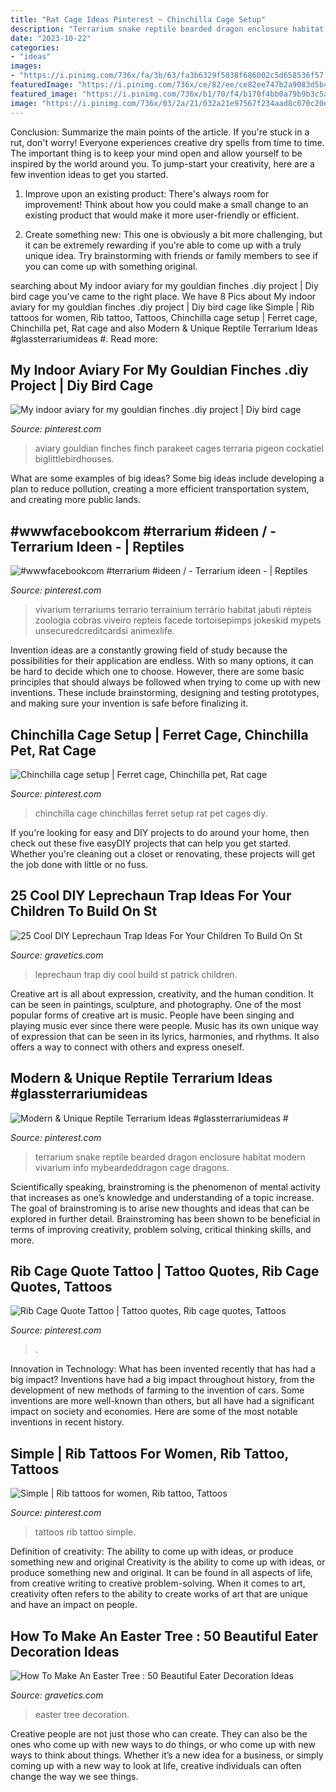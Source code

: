```yaml
---
title: "Rat Cage Ideas Pinterest ~ Chinchilla Cage Setup"
description: "Terrarium snake reptile bearded dragon enclosure habitat modern vivarium info mybeardeddragon cage dragons"
date: "2023-10-22"
categories:
- "ideas"
images:
- "https://i.pinimg.com/736x/fa/3b/63/fa3b6329f5038f686002c5d658536f57.jpg"
featuredImage: "https://i.pinimg.com/736x/ce/82/ee/ce82ee747b2a9083d5b41a8292eec859.jpg"
featured_image: "https://i.pinimg.com/736x/b1/70/f4/b170f4bb0a79b9b3c5ab286ccdf455ff--chinchilla-cage-setup-chinchillas.jpg"
image: "https://i.pinimg.com/736x/03/2a/21/032a21e97567f234aad8c070c20e89bd.jpg"
---
```



Conclusion: Summarize the main points of the article.
If you're stuck in a rut, don't worry! Everyone experiences creative dry spells from time to time. The important thing is to keep your mind open and allow yourself to be inspired by the world around you. To jump-start your creativity, here are a few invention ideas to get you started.
1. Improve upon an existing product: There's always room for improvement! Think about how you could make a small change to an existing product that would make it more user-friendly or efficient.

2. Create something new: This one is obviously a bit more challenging, but it can be extremely rewarding if you're able to come up with a truly unique idea. Try brainstorming with friends or family members to see if you can come up with something original.


	

		
searching about My indoor aviary for my gouldian finches .diy project | Diy bird cage you've came to the right place. We have 8 Pics about My indoor aviary for my gouldian finches .diy project | Diy bird cage like Simple | Rib tattoos for women, Rib tattoo, Tattoos, Chinchilla cage setup | Ferret cage, Chinchilla pet, Rat cage and also Modern &amp; Unique Reptile Terrarium Ideas #glassterrariumideas #. Read more:
		
    
## My Indoor Aviary For My Gouldian Finches .diy Project | Diy Bird Cage

<img loading=lazy src="https://i.pinimg.com/736x/03/2a/21/032a21e97567f234aad8c070c20e89bd.jpg" onerror="this.onerror=null;this.src='https://tse4.mm.bing.net/th?id=OIP.4eaiPm9aqAGI7_Vi0fKVDwHaJ3&amp;pid=15.1';" alt="My indoor aviary for my gouldian finches .diy project | Diy bird cage">

_Source: pinterest.com_

>aviary gouldian finches finch parakeet cages terraria pigeon cockatiel biglittlebirdhouses. 

	

What are some examples of big ideas?
Some big ideas include developing a plan to reduce pollution, creating a more efficient transportation system, and creating more public lands.

    
## #wwwfacebookcom #terrarium #ideen / - Terrarium Ideen - | Reptiles

<img loading=lazy src="https://i.pinimg.com/736x/4c/6e/e1/4c6ee14491be405a6802528f18a4125f.jpg" onerror="this.onerror=null;this.src='https://tse3.mm.bing.net/th?id=OIP.B9IhzBYy-kDDr4pJRwK4TAHaJ3&amp;pid=15.1';" alt="#wwwfacebookcom #terrarium #ideen / - Terrarium ideen - | Reptiles">

_Source: pinterest.com_

>vivarium terrariums terrario terrainium terrário habitat jabuti répteis zoologia cobras viveiro repteis facede tortoisepimps jokeskid mypets unsecuredcreditcardsi animexlife. 

	

Invention ideas are a constantly growing field of study because the possibilities for their application are endless. With so many options, it can be hard to decide which one to choose. However, there are some basic principles that should always be followed when trying to come up with new inventions. These include brainstorming, designing and testing prototypes, and making sure your invention is safe before finalizing it.

    
## Chinchilla Cage Setup | Ferret Cage, Chinchilla Pet, Rat Cage

<img loading=lazy src="https://i.pinimg.com/736x/b1/70/f4/b170f4bb0a79b9b3c5ab286ccdf455ff--chinchilla-cage-setup-chinchillas.jpg" onerror="this.onerror=null;this.src='https://tse1.mm.bing.net/th?id=OIP.9FERE9MsZiJFfU_xZ9Z61AHaKR&amp;pid=15.1';" alt="Chinchilla cage setup | Ferret cage, Chinchilla pet, Rat cage">

_Source: pinterest.com_

>chinchilla cage chinchillas ferret setup rat pet cages diy. 

	

If you're looking for easy and DIY projects to do around your home, then check out these five easyDIY projects that can help you get started. Whether you're cleaning out a closet or renovating, these projects will get the job done with little or no fuss.

    
## 25 Cool DIY Leprechaun Trap Ideas For Your Children To Build On St

<img loading=lazy src="https://www.gravetics.com/wp-content/uploads/2017/08/Cool-DIY-Leprechaun-Trap-Ideas.jpg" onerror="this.onerror=null;this.src='https://tse1.mm.bing.net/th?id=OIP.qnJlA0Ut1-3iTaTM4vKmKgAAAA&amp;pid=15.1';" alt="25 Cool DIY Leprechaun Trap Ideas For Your Children To Build On St">

_Source: gravetics.com_

>leprechaun trap diy cool build st patrick children. 

	

Creative art is all about expression, creativity, and the human condition. It can be seen in paintings, sculpture, and photography. One of the most popular forms of creative art is music. People have been singing and playing music ever since there were people. Music has its own unique way of expression that can be seen in its lyrics, harmonies, and rhythms. It also offers a way to connect with others and express oneself.

    
## Modern &amp; Unique Reptile Terrarium Ideas #glassterrariumideas #

<img loading=lazy src="https://i.pinimg.com/736x/ce/82/ee/ce82ee747b2a9083d5b41a8292eec859.jpg" onerror="this.onerror=null;this.src='https://tse1.mm.bing.net/th?id=OIP.ZcGr4BsCqugXG6UBbP9EBAHaJ3&amp;pid=15.1';" alt="Modern &amp; Unique Reptile Terrarium Ideas #glassterrariumideas #">

_Source: pinterest.com_

>terrarium snake reptile bearded dragon enclosure habitat modern vivarium info mybeardeddragon cage dragons. 

	

Scientifically speaking, brainstroming is the phenomenon of mental activity that increases as one’s knowledge and understanding of a topic increase. The goal of brainstroming is to arise new thoughts and ideas that can be explored in further detail. Brainstroming has been shown to be beneficial in terms of improving creativity, problem solving, critical thinking skills, and more.

    
## Rib Cage Quote Tattoo | Tattoo Quotes, Rib Cage Quotes, Tattoos

<img loading=lazy src="https://i.pinimg.com/736x/bf/73/f4/bf73f4b7a3bdb3309b959028c1fbd76a.jpg" onerror="this.onerror=null;this.src='https://tse3.mm.bing.net/th?id=OIP.mvxTx1C2R2HPs2WY9J7gcgHaOt&amp;pid=15.1';" alt="Rib Cage Quote Tattoo | Tattoo quotes, Rib cage quotes, Tattoos">

_Source: pinterest.com_

>. 

	

Innovation in Technology: What has been invented recently that has had a big impact?
Inventions have had a big impact throughout history, from the development of new methods of farming to the invention of cars. Some inventions are more well-known than others, but all have had a significant impact on society and economies. Here are some of the most notable inventions in recent history.

    
## Simple | Rib Tattoos For Women, Rib Tattoo, Tattoos

<img loading=lazy src="https://i.pinimg.com/736x/fa/3b/63/fa3b6329f5038f686002c5d658536f57.jpg" onerror="this.onerror=null;this.src='https://tse3.mm.bing.net/th?id=OIP.BRlllg5YHRD7-VNe3it2nQHaO-&amp;pid=15.1';" alt="Simple | Rib tattoos for women, Rib tattoo, Tattoos">

_Source: pinterest.com_

>tattoos rib tattoo simple. 

	

Definition of creativity: The ability to come up with ideas, or produce something new and original
Creativity is the ability to come up with ideas, or produce something new and original. It can be found in all aspects of life, from creative writing to creative problem-solving. When it comes to art, creativity often refers to the ability to create works of art that are unique and have an impact on people.

    
## How To Make An Easter Tree : 50 Beautiful Eater Decoration Ideas

<img loading=lazy src="https://www.gravetics.com/wp-content/uploads/2018/02/White-Easter-Tree-With-Ribbon.jpg" onerror="this.onerror=null;this.src='https://tse1.mm.bing.net/th?id=OIP.918unZJoaiKk-94ysCWhGQHaHa&amp;pid=15.1';" alt="How To Make An Easter Tree : 50 Beautiful Eater Decoration Ideas">

_Source: gravetics.com_

>easter tree decoration. 

	

Creative people are not just those who can create. They can also be the ones who come up with new ways to do things, or who come up with new ways to think about things. Whether it’s a new idea for a business, or simply coming up with a new way to look at life, creative individuals can often change the way we see things.

